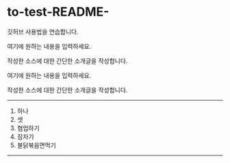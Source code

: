 # to-test-README-
깃허브 사용법을 연습합니다.

여기에 원하는 내용을 입력하세요.

작성한 소스에 대한 간단한 소개글을 작성합니다.

여기에 원하는 내용을 입력하세요.

작성한 소스에 대한 간단한 소개글을 작성합니다.

---

1. 하나
2. 셋
5. 협업하기
3. 잠자기
4. 불닭볶음면먹기 

---
